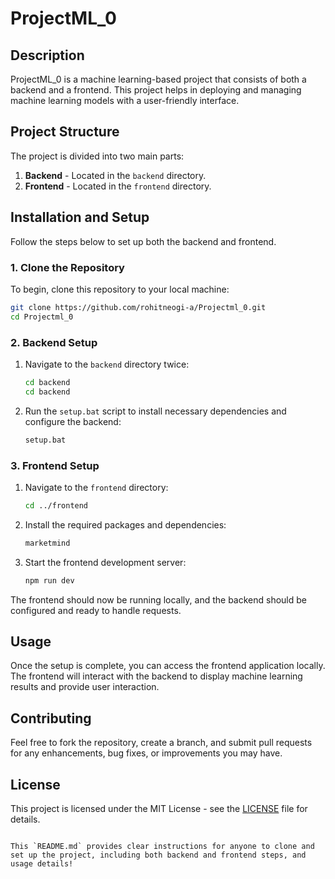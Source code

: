 
# ProjectML_0

## Description

ProjectML_0 is a machine learning-based project that consists of both a backend and a frontend. This project helps in deploying and managing machine learning models with a user-friendly interface.

## Project Structure

The project is divided into two main parts:

1. **Backend** - Located in the `backend` directory.
2. **Frontend** - Located in the `frontend` directory.

## Installation and Setup

Follow the steps below to set up both the backend and frontend.

### 1. Clone the Repository

To begin, clone this repository to your local machine:

```bash
git clone https://github.com/rohitneogi-a/Projectml_0.git
cd Projectml_0
```

### 2. Backend Setup

1. Navigate to the `backend` directory twice:
   ```bash
   cd backend
   cd backend
   ```

2. Run the `setup.bat` script to install necessary dependencies and configure the backend:
   ```bash
   setup.bat
   ```

### 3. Frontend Setup

1. Navigate to the `frontend` directory:
   ```bash
   cd ../frontend
   ```

2. Install the required packages and dependencies:
   ```bash
   marketmind
   ```

3. Start the frontend development server:
   ```bash
   npm run dev
   ```

The frontend should now be running locally, and the backend should be configured and ready to handle requests.

## Usage

Once the setup is complete, you can access the frontend application locally. The frontend will interact with the backend to display machine learning results and provide user interaction.

## Contributing

Feel free to fork the repository, create a branch, and submit pull requests for any enhancements, bug fixes, or improvements you may have.

## License

This project is licensed under the MIT License - see the [LICENSE](LICENSE) file for details.
```

This `README.md` provides clear instructions for anyone to clone and set up the project, including both backend and frontend steps, and usage details!
